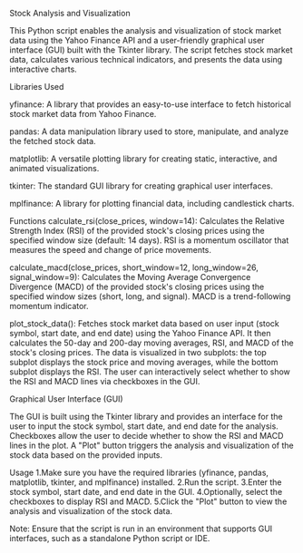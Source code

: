 Stock Analysis and Visualization

This Python script enables the analysis and visualization of stock market data using the Yahoo Finance API and a user-friendly graphical user interface (GUI) built with the Tkinter library. The script fetches stock market data, calculates various technical indicators, and presents the data using interactive charts.

Libraries Used

yfinance:
A library that provides an easy-to-use interface to fetch historical stock market data from Yahoo Finance.

pandas:
A data manipulation library used to store, manipulate, and analyze the fetched stock data.

matplotlib:
A versatile plotting library for creating static, interactive, and animated visualizations.

tkinter:
The standard GUI library for creating graphical user interfaces.

mplfinance:
A library for plotting financial data, including candlestick charts.


Functions
calculate_rsi(close_prices, window=14):
Calculates the Relative Strength Index (RSI) of the provided stock's closing prices using the specified window size (default: 14 days). RSI is a momentum oscillator that measures the speed and change of price movements.

calculate_macd(close_prices, short_window=12, long_window=26, signal_window=9):
Calculates the Moving Average Convergence Divergence (MACD) of the provided stock's closing prices using the specified window sizes (short, long, and signal). MACD is a trend-following momentum indicator.

plot_stock_data():
Fetches stock market data based on user input (stock symbol, start date, and end date) using the Yahoo Finance API. It then calculates the 50-day and 200-day moving averages, RSI, and MACD of the stock's closing prices. The data is visualized in two subplots: the top subplot displays the stock price and moving averages, while the bottom subplot displays the RSI. The user can interactively select whether to show the RSI and MACD lines via checkboxes in the GUI.

Graphical User Interface (GUI)

The GUI is built using the Tkinter library and provides an interface for the user to input the stock symbol, start date, and end date for the analysis.
Checkboxes allow the user to decide whether to show the RSI and MACD lines in the plot.
A "Plot" button triggers the analysis and visualization of the stock data based on the provided inputs.

Usage
1.Make sure you have the required libraries (yfinance, pandas, matplotlib, tkinter, and mplfinance) installed.
2.Run the script.
3.Enter the stock symbol, start date, and end date in the GUI.
4.Optionally, select the checkboxes to display RSI and MACD.
5.Click the "Plot" button to view the analysis and visualization of the stock data.

Note: Ensure that the script is run in an environment that supports GUI interfaces, such as a standalone Python script or IDE.

